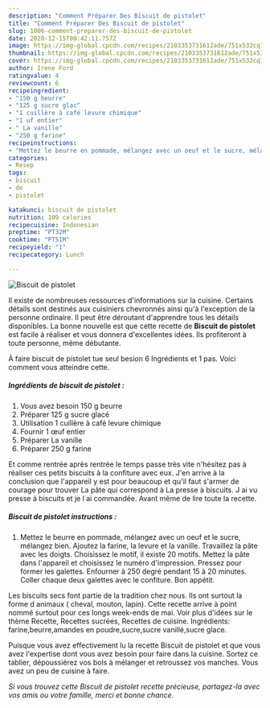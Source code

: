 ```yaml
---
description: "Comment Préparer Des Biscuit de pistolet"
title: "Comment Préparer Des Biscuit de pistolet"
slug: 1006-comment-preparer-des-biscuit-de-pistolet
date: 2020-12-15T00:42:11.757Z
image: https://img-global.cpcdn.com/recipes/2103353731612ade/751x532cq70/biscuit-de-pistolet-photo-principale-de-la-recette.jpg
thumbnail: https://img-global.cpcdn.com/recipes/2103353731612ade/751x532cq70/biscuit-de-pistolet-photo-principale-de-la-recette.jpg
cover: https://img-global.cpcdn.com/recipes/2103353731612ade/751x532cq70/biscuit-de-pistolet-photo-principale-de-la-recette.jpg
author: Irene Ford
ratingvalue: 4
reviewcount: 6
recipeingredient:
- "150 g beurre"
- "125 g sucre glac"
- "1 cuillère à café levure chimique"
- "1 uf entier"
- " La vanille"
- "250 g farine"
recipeinstructions:
- "Mettez le beurre en pommade, mélangez avec un oeuf et le sucre, mélangez bien. Ajoutez la farine, la levure et la vanille. Travaillez la pâte avec les doigts. Choisissez le motif, il existe 20 motifs. Mettez la pâte dans l&#39;appareil et choisissez le numéro d&#39;impression. Pressez pour former les galettes. Enfourner à 250 degré pendant 15 à 20 minutes. Coller chaque deux galettes avec le confiture. Bon appétit."
categories:
- Resep
tags:
- biscuit
- de
- pistolet

katakunci: biscuit de pistolet 
nutrition: 109 calories
recipecuisine: Indonesian
preptime: "PT32M"
cooktime: "PT51M"
recipeyield: "1"
recipecategory: Lunch

---
```



![Biscuit de pistolet](https://img-global.cpcdn.com/recipes/2103353731612ade/751x532cq70/biscuit-de-pistolet-photo-principale-de-la-recette.jpg)

Il existe de nombreuses ressources d'informations sur la cuisine. Certains détails sont destinés aux cuisiniers chevronnés ainsi qu'à l'exception de la personne ordinaire. Il peut être déroutant d'apprendre tous les détails disponibles. La bonne nouvelle est que cette recette de <strong> Biscuit de pistolet </strong> est facile à réaliser et vous donnera d'excellentes idées. Ils profiteront à toute personne, même débutante.

<!--inarticleads1-->

À faire biscuit de pistolet tue seul besion 6 Ingrédients et 1 pas. Voici comment vous atteindre cette.

##### Ingrédients de biscuit de pistolet :

1. Vous avez besoin 150 g beurre
1. Préparer 125 g sucre glacé
1. Utilisation 1 cuillère à café levure chimique
1. Fournir 1 œuf entier
1. Préparer  La vanille
1. Préparer 250 g farine


Et comme rentrée après rentrée le temps passe très vite n&#39;hésitez pas à réaliser ces petits biscuits à la confiture avec eux. J&#39;en arrive à la conclusion que l&#39;appareil y est pour beaucoup et qu&#39;il faut s&#39;armer de courage pour trouver La pâte qui correspond à La presse à biscuits. J ai vu presse à biscuits et je l ai commandée. Avant même de lire toute la recette. 

<!--inarticleads2-->

##### Biscuit de pistolet instructions :

1. Mettez le beurre en pommade, mélangez avec un oeuf et le sucre, mélangez bien. Ajoutez la farine, la levure et la vanille. Travaillez la pâte avec les doigts. Choisissez le motif, il existe 20 motifs. Mettez la pâte dans l&#39;appareil et choisissez le numéro d&#39;impression. Pressez pour former les galettes. Enfourner à 250 degré pendant 15 à 20 minutes. Coller chaque deux galettes avec le confiture. Bon appétit.


Les biscuits secs font partie de la tradition chez nous. Ils ont surtout la forme d animaux ( cheval, mouton, lapin). Cette recette arrive à point nommé surtout pour ces longs week-ends de mai. Voir plus d&#39;idées sur le thème Recette, Recettes sucrées, Recettes de cuisine. Ingrédients: farine,beurre,amandes en poudre,sucre,sucre vanillé,sucre glace. 

<!--inarticleads1-->

<p>
Puisque vous avez effectivement lu la recette Biscuit de pistolet et que vous avez l'expertise dont vous avez besoin pour faire dans la cuisine. Sortez ce tablier, dépoussiérez vos bols à mélanger et retroussez vos manches. Vous avez un peu de cuisine à faire.
</p>

<p>
<i>Si vous trouvez cette Biscuit de pistolet recette précieuse, partagez-la avec vos amis ou votre famille, merci et bonne chance.</i>
</p>
